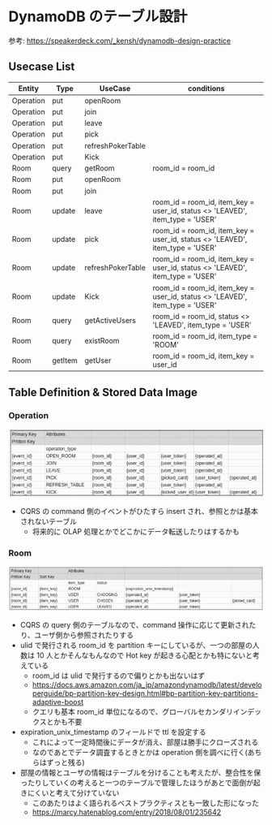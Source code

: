 # DynamoDB のテーブル設計

参考: https://speakerdeck.com/_kensh/dynamodb-design-practice

## Usecase List

| Entity    | Type    | UseCase           | conditions                                                                    |
| --------- | ------- | ----------------- | ----------------------------------------------------------------------------- |
| Operation | put     | openRoom          |                                                                               |
| Operation | put     | join              |                                                                               |
| Operation | put     | leave             |                                                                               |
| Operation | put     | pick              |                                                                               |
| Operation | put     | refreshPokerTable |                                                                               |
| Operation | put     | Kick              |                                                                               |
| Room      | query   | getRoom           | room_id = room_id                                                             |
| Room      | put     | openRoom          |                                                                               |
| Room      | put     | join              |                                                                               |
| Room      | update  | leave             | room_id = room_id, item_key = user_id, status <> 'LEAVED', item_type = 'USER' |
| Room      | update  | pick              | room_id = room_id, item_key = user_id, status <> 'LEAVED', item_type = 'USER' |
| Room      | update  | refreshPokerTable | room_id = room_id, item_key = user_id, status <> 'LEAVED', item_type = 'USER' |
| Room      | update  | Kick              | room_id = room_id, item_key = user_id, status <> 'LEAVED', item_type = 'USER' |
| Room      | query   | getActiveUsers    | room_id = room_id, status <> 'LEAVED', item_type = 'USER'                     |
| Room      | query   | existRoom         | room_id = room_id, item_type = 'ROOM'                                         |
| Room      | getItem | getUser           | room_id = room_id, item_key = user_id                                         |

## Table Definition & Stored Data Image

### Operation

![operation](./operation.png)

- CQRS の command 側のイベントがひたすら insert され、参照とかは基本されないテーブル
  - 将来的に OLAP 処理とかでどこかにデータ転送したりはするかも

### Room

![room](./room.png)

- CQRS の query 側のテーブルなので、command 操作に応じて更新されたり、ユーザ側から参照されたりする
- ulid で発行される room_id を partition キーにしているが、一つの部屋の人数は 10 人とかそんなもんなので Hot key が起きる心配とかも特にないと考えている
  - room_id は ulid で発行するので偏りとかも出ないはず
  - https://docs.aws.amazon.com/ja_jp/amazondynamodb/latest/developerguide/bp-partition-key-design.html#bp-partition-key-partitions-adaptive-boost
  - クエリも基本 room_id 単位になるので、グローバルセカンダリインデックスとかも不要
- expiration_unix_timestamp のフィールドで ttl を設定する
  - これによって一定時間後にデータが消え、部屋は勝手にクローズされる
  - なのであとでデータ調査するときとかは operation 側を調べに行く(あちらはずっと残る)
- 部屋の情報とユーザの情報はテーブルを分けることも考えたが、整合性を保ったりしていくの考えると一つのテーブルで管理したほうがあとで面倒が起きにくいと考えて分けていない
  - このあたりはよく語られるベストプラクティスとも一致した形になった
  - https://marcy.hatenablog.com/entry/2018/08/01/235642
